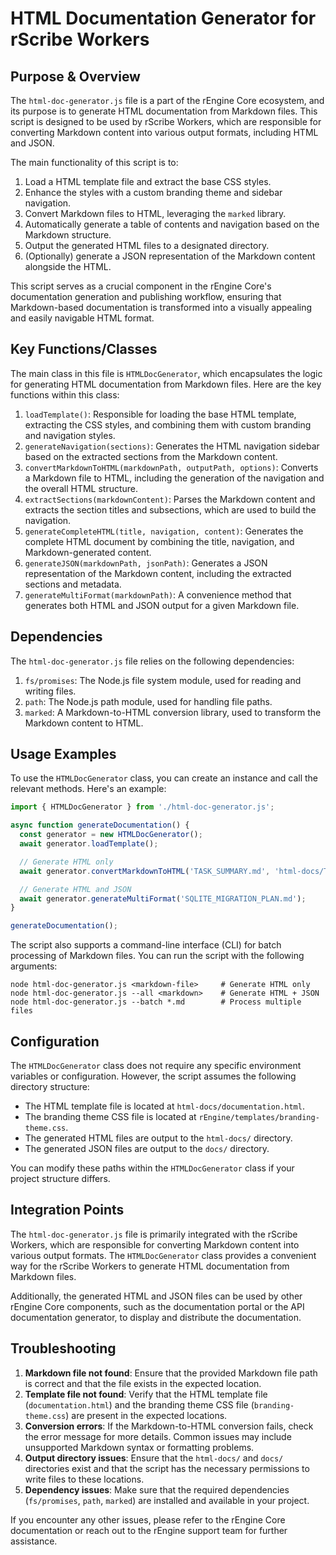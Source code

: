 # HTML Documentation Generator for rScribe Workers

## Purpose & Overview

The `html-doc-generator.js` file is a part of the rEngine Core ecosystem, and its purpose is to generate HTML documentation from Markdown files. This script is designed to be used by rScribe Workers, which are responsible for converting Markdown content into various output formats, including HTML and JSON.

The main functionality of this script is to:

1. Load a HTML template file and extract the base CSS styles.
2. Enhance the styles with a custom branding theme and sidebar navigation.
3. Convert Markdown files to HTML, leveraging the `marked` library.
4. Automatically generate a table of contents and navigation based on the Markdown structure.
5. Output the generated HTML files to a designated directory.
6. (Optionally) generate a JSON representation of the Markdown content alongside the HTML.

This script serves as a crucial component in the rEngine Core's documentation generation and publishing workflow, ensuring that Markdown-based documentation is transformed into a visually appealing and easily navigable HTML format.

## Key Functions/Classes

The main class in this file is `HTMLDocGenerator`, which encapsulates the logic for generating HTML documentation from Markdown files. Here are the key functions within this class:

1. `loadTemplate()`: Responsible for loading the base HTML template, extracting the CSS styles, and combining them with custom branding and navigation styles.
2. `generateNavigation(sections)`: Generates the HTML navigation sidebar based on the extracted sections from the Markdown content.
3. `convertMarkdownToHTML(markdownPath, outputPath, options)`: Converts a Markdown file to HTML, including the generation of the navigation and the overall HTML structure.
4. `extractSections(markdownContent)`: Parses the Markdown content and extracts the section titles and subsections, which are used to build the navigation.
5. `generateCompleteHTML(title, navigation, content)`: Generates the complete HTML document by combining the title, navigation, and Markdown-generated content.
6. `generateJSON(markdownPath, jsonPath)`: Generates a JSON representation of the Markdown content, including the extracted sections and metadata.
7. `generateMultiFormat(markdownPath)`: A convenience method that generates both HTML and JSON output for a given Markdown file.

## Dependencies

The `html-doc-generator.js` file relies on the following dependencies:

1. `fs/promises`: The Node.js file system module, used for reading and writing files.
2. `path`: The Node.js path module, used for handling file paths.
3. `marked`: A Markdown-to-HTML conversion library, used to transform the Markdown content to HTML.

## Usage Examples

To use the `HTMLDocGenerator` class, you can create an instance and call the relevant methods. Here's an example:

```javascript
import { HTMLDocGenerator } from './html-doc-generator.js';

async function generateDocumentation() {
  const generator = new HTMLDocGenerator();
  await generator.loadTemplate();

  // Generate HTML only
  await generator.convertMarkdownToHTML('TASK_SUMMARY.md', 'html-docs/TASK_SUMMARY.html');

  // Generate HTML and JSON
  await generator.generateMultiFormat('SQLITE_MIGRATION_PLAN.md');
}

generateDocumentation();
```

The script also supports a command-line interface (CLI) for batch processing of Markdown files. You can run the script with the following arguments:

```
node html-doc-generator.js <markdown-file>     # Generate HTML only
node html-doc-generator.js --all <markdown>    # Generate HTML + JSON
node html-doc-generator.js --batch *.md        # Process multiple files
```

## Configuration

The `HTMLDocGenerator` class does not require any specific environment variables or configuration. However, the script assumes the following directory structure:

- The HTML template file is located at `html-docs/documentation.html`.
- The branding theme CSS file is located at `rEngine/templates/branding-theme.css`.
- The generated HTML files are output to the `html-docs/` directory.
- The generated JSON files are output to the `docs/` directory.

You can modify these paths within the `HTMLDocGenerator` class if your project structure differs.

## Integration Points

The `html-doc-generator.js` file is primarily integrated with the rScribe Workers, which are responsible for converting Markdown content into various output formats. The `HTMLDocGenerator` class provides a convenient way for the rScribe Workers to generate HTML documentation from Markdown files.

Additionally, the generated HTML and JSON files can be used by other rEngine Core components, such as the documentation portal or the API documentation generator, to display and distribute the documentation.

## Troubleshooting

1. **Markdown file not found**: Ensure that the provided Markdown file path is correct and that the file exists in the expected location.
2. **Template file not found**: Verify that the HTML template file (`documentation.html`) and the branding theme CSS file (`branding-theme.css`) are present in the expected locations.
3. **Conversion errors**: If the Markdown-to-HTML conversion fails, check the error message for more details. Common issues may include unsupported Markdown syntax or formatting problems.
4. **Output directory issues**: Ensure that the `html-docs/` and `docs/` directories exist and that the script has the necessary permissions to write files to these locations.
5. **Dependency issues**: Make sure that the required dependencies (`fs/promises`, `path`, `marked`) are installed and available in your project.

If you encounter any other issues, please refer to the rEngine Core documentation or reach out to the rEngine support team for further assistance.
